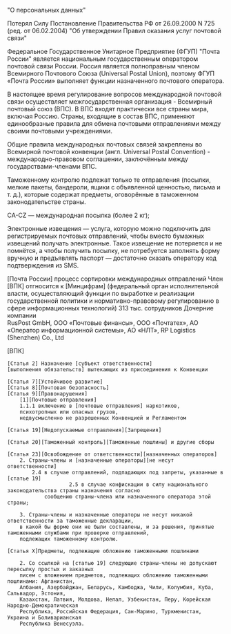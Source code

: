 "О персональных данных"

Потерял Силу
	Постановление Правительства РФ от 26.09.2000 N 725 (ред. от 06.02.2004) 
	"Об утверждении Правил оказания услуг почтовой связи"



Федеральное Государственное Унитарное Предприятие (ФГУП) "Почта России" является национальным государственным оператором почтовой связи России. Россия является полноправным членом Всемирного Почтового Союза (Universal Postal Union), поэтому ФГУП «Почта России» выполняет функции назначенного почтового оператора.

В настоящее время регулирование вопросов международной почтовой связи осуществляет межгосударственная организация - Всемирный почтовый союз (ВПС). В ВПС входят практически все страны мира, включая Россию. Страны, входящие в состав ВПС, применяют единообразные правила для обмена почтовыми отправлениями между своими почтовыми учреждениями.

Общие правила международных почтовых связей закреплены во Всемирной почтовой конвенции (англ. Universal Postal Convention) - международно-правовом соглашении, заключённым между государствами-членами ВПС.

Таможенному контролю подлежат только те отправления (посылки, мелкие пакеты, бандероли, ящики с объявленной ценностью, письма и т. д.), которые содержат предметы, оговорённые в таможенном законодательстве страны.

CA-CZ — международная посылка (более 2 кг);

Электронные извещения — услуга, которую можно подключить для регистрируемых почтовых отправлений, чтобы вместо бумажных извещений получать электронные. Такое извещение не потеряется и не помнётся, а чтобы получить посылку, не потребуется заполнять форму вручную и предъявлять паспорт — достаточно сказать оператору код подтверждения из SMS.


[Почта России]
	процесс сортировки международных отправлений
	Член [ВПК]
	отгносится к [Минцифрам]
		(федеральный орган исполнительной власти, осуществляющий функции по выработке и реализации государственной политики и нормативно-правовому регулированию в сфере информационных технологий)
	313 тыс. сотрудников
	Дочерние компании	
			RusPost GmbH, 
			ООО «Почтовые финансы», 
			ООО «Почтатех», 
			АО «Оператор информационной системы», 
			АО «НЛТ», 
			RP Logistics (Shenzhen) Co., Ltd

[ВПК]

	[Статья 2] Назначение [субъект ответственности]
	[выполнения обязательств] вытекающих из присоединения к Конвенции

	[Статья 7][Устойчивое развитие]
	[Статья 8][Почтовая безопасность]
	[Статья 9][Правонарушения]
		[1][Почтовые отправления]
		1.1.1 включение в [почтовые отправления] наркотиков, 
		психотропных или опасных грузов,
		недвусмысленно не разрешенных Конвенцией и Регламентом

	[Статья 19][Недопускаемые отправления][Запрещения]

	[Статья 20][Таможенный контроль][Таможенные пошлины] и другие сборы

	[Статья 23][Освобождение от ответственности][назначенных операторов]
		2. Страны-члены и [назначенные операторы][не несут ответственности]
			2.4 в случае отправлений, подпадающих под запреты, указанные в [статье 19]
						2.5 в случае конфискации в силу национального законодательства страны назначения согласно
				сообщению страны-члена или назначенного оператора этой страны;

		3. Страны-члены и назначенные операторы не несут никакой ответственности за таможенные декларации, 
		в какой бы форме они не были составлены, и за решения, принятые таможенными	службами при проверке отправлений, 
		подлежащих таможенному контролю.

	[Статья X]Предметы, подлежащие обложению таможенными пошлинами

		2. Со ссылкой на [статью 19] следующие страны-члены не допускают пересылку простых и заказных
		писем с вложением предметов, подлежащих обложению таможенными пошлинами: Афганистан,
		Албания, Азербайджан, Беларусь, Камбоджа, Чили, Колумбия, Куба, Сальвадор, Эстония,
		Казахстан, Латвия, Молдова, Непал, Узбекистан, Перу, Корейская Народно-Демократическая
		Республика, Российская Федерация, Сан-Марино, Туркменистан, Украина и Боливарианская
		Республика Венесуэла.